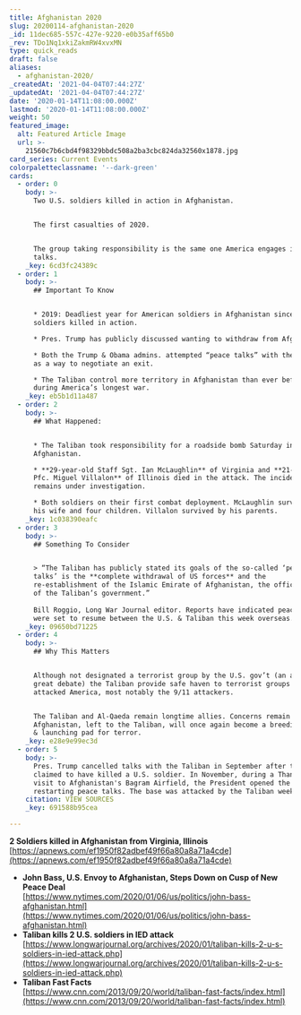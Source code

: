 ```yaml
---
title: Afghanistan 2020
slug: 20200114-afghanistan-2020
_id: 11dec685-557c-427e-9220-e0b35aff65b0
_rev: TDo1Nq1xkiZakmRW4xvxMN
type: quick_reads
draft: false
aliases:
  - afghanistan-2020/
_createdAt: '2021-04-04T07:44:27Z'
_updatedAt: '2021-04-04T07:44:27Z'
date: '2020-01-14T11:08:00.000Z'
lastmod: '2020-01-14T11:08:00.000Z'
weight: 50
featured_image:
  alt: Featured Article Image
  url: >-
    21560c7b6cbd4f98329bbdc508a2ba3cbc824da32560x1878.jpg
card_series: Current Events
colorpaletteclassname: '--dark-green'
cards:
  - order: 0
    body: >-
      Two U.S. soldiers killed in action in Afghanistan.


      The first casualties of 2020.


      The group taking responsibility is the same one America engages in peace
      talks.
    _key: 6cd3fc24389c
  - order: 1
    body: >-
      ## Important To Know


      * 2019: Deadliest year for American soldiers in Afghanistan since 2014. 23
      soldiers killed in action.

      * Pres. Trump has publicly discussed wanting to withdraw from Afghanistan.

      * Both the Trump & Obama admins. attempted “peace talks” with the Taliban
      as a way to negotiate an exit.

      * The Taliban control more territory in Afghanistan than ever before
      during America’s longest war.
    _key: eb5b1d11a487
  - order: 2
    body: >-
      ## What Happened:


      * The Taliban took responsibility for a roadside bomb Saturday in southern
      Afghanistan.

      * **29-year-old Staff Sgt. Ian McLaughlin** of Virginia and **21-year-old
      Pfc. Miguel Villalon** of Illinois died in the attack. The incident
      remains under investigation.

      * Both soldiers on their first combat deployment. McLaughlin survived by
      his wife and four children. Villalon survived by his parents.
    _key: 1c038390eafc
  - order: 3
    body: >-
      ## Something To Consider


      > “The Taliban has publicly stated its goals of the so-called ‘peace
      talks’ is the **complete withdrawal of US forces** and the
      re-establishment of the Islamic Emirate of Afghanistan, the official name
      of the Taliban’s government.”  
        
      Bill Roggio, Long War Journal editor. Reports have indicated peace talks
      were set to resume between the U.S. & Taliban this week overseas.
    _key: 09650bd71225
  - order: 4
    body: >-
      ## Why This Matters


      Although not designated a terrorist group by the U.S. gov’t (an area of
      great debate) the Taliban provide safe haven to terrorist groups that have
      attacked America, most notably the 9/11 attackers.


      The Taliban and Al-Qaeda remain longtime allies. Concerns remain that
      Afghanistan, left to the Taliban, will once again become a breeding ground
      & launching pad for terror.
    _key: e28e9e99ec3d
  - order: 5
    body: >-
      Pres. Trump cancelled talks with the Taliban in September after the group
      claimed to have killed a U.S. soldier. In November, during a Thanksgiving
      visit to Afghanistan's Bagram Airfield, the President opened the door for
      restarting peace talks. The base was attacked by the Taliban weeks later.
    citation: VIEW SOURCES
    _key: 691588b95cea

---
```

**2 Soldiers killed in Afghanistan from Virginia, Illinois**  
[https://apnews.com/ef1950f82adbef49f66a80a8a71a4cde](https://apnews.com/ef1950f82adbef49f66a80a8a71a4cde)

* **John Bass, U.S. Envoy to Afghanistan, Steps Down on Cusp of New Peace Deal**  
[https://www.nytimes.com/2020/01/06/us/politics/john-bass-afghanistan.html](https://www.nytimes.com/2020/01/06/us/politics/john-bass-afghanistan.html)
* **Taliban kills 2 U.S. soldiers in IED attack**  
[https://www.longwarjournal.org/archives/2020/01/taliban-kills-2-u-s-soldiers-in-ied-attack.php](https://www.longwarjournal.org/archives/2020/01/taliban-kills-2-u-s-soldiers-in-ied-attack.php)
* **Taliban Fast Facts**  
[https://www.cnn.com/2013/09/20/world/taliban-fast-facts/index.html](https://www.cnn.com/2013/09/20/world/taliban-fast-facts/index.html)